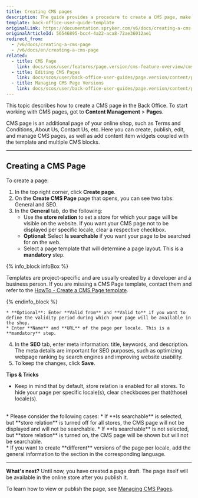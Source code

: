 ```yaml
---
title: Creating CMS pages
description: The guide provides a procedure to create a CMS page, make it searchable per store in the Back Office.
template: back-office-user-guide-template
originalLink: https://documentation.spryker.com/v6/docs/creating-a-cms-page
originalArticleId: 56546895-bcc4-4a22-aca8-72ae36012ae1
redirect_from:
  - /v6/docs/creating-a-cms-page
  - /v6/docs/en/creating-a-cms-page
related:
  - title: CMS Page
    link: docs/scos/user/features/page.version/cms-feature-overview/cms-pages-overview.html
  - title: Editing CMS Pages
    link: docs/scos/user/back-office-user-guides/page.version/content/pages/editing-cms-pages.html
  - title: Managing CMS Page Versions
    link: docs/scos/user/back-office-user-guides/page.version/content/pages/managing-cms-page-versions.html
---
```


This topic describes how to create a CMS page in the Back Office.
To start working with CMS pages, got to **Content Management** > **Pages**.

CMS page is an additional page of your online shop, such as Terms and Conditions, About Us, Contact Us, etc. Here you can create, publish, edit, and manage CMS pages, as well as add content item widgets coupled with the template and multiple CMS blocks.
***
## Creating a CMS Page

To create a page:
1. In the top right corner, click **Create page**.
2. On the **Create CMS Page** page that opens, you can see two tabs: General and SEO.
3. In the **General** tab, do the following:
    * Use the **store relation** to set a store for which your page will be visible on the website. If you want your CMS page not to be displayed per specific locale, clear a respective checkbox.
    * **Optional**: Select **Is searchable** if you want your page to be searched for on the web.
    * Select a page template that will determine a page layout. This is a **mandatory** step.

{% info_block infoBox %}

Templates are project-specific and are usually created by a developer and a business person. If you are missing a CMS Page template, contact them and refer to the [HowTo - Create a CMS Page template](/docs/scos/dev/tutorials-and-howtos/202009.0/howtos/feature-howtos/cms/howto-create-cms-templates.html#adding-a-template-for-a-cms-page).

{% endinfo_block %}

    * **Optional**: Enter **Valid from** and **Valid to** if you want to define the validity period during which your page will be available in the shop.
    * Enter **Name** and **URL** of the page per locale. This is a **mandatory** step.

4. In the **SEO** tab, enter meta information: title, keywords, and description. The meta details are important for SEO purposes, such as optimizing webpage ranking by search engines and improving website usability.
5. To keep the changes, click **Save**.

**Tips & Tricks**

* Keep in mind that by default, store relation is enabled for all stores. To hide your page per specific locale(s), clear checkboxes per that(those) locale(s).
</br>
* Please consider the following cases:
    * If **Is searchable** is selected, but **store relation** is turned off for all stores, the CMS page will not be displayed and will not be searchable.
    * If **Is searchable** is not selected, but **store relation** is turned on, the CMS page will be shown but will not be searchable.
 </br>
 * If you want to create **different** versions of the page per locale, add the general information to the section in the corresponding language.

***
**What's next?**
Until now, you have created a page draft. The page itself will be available in the online store after you publish it.

To learn how to view or publish the page, see [Managing CMS Pages](/docs/scos/user/back-office-user-guides/{{page.version}}/content/pages/managing-cms-pages.html).
